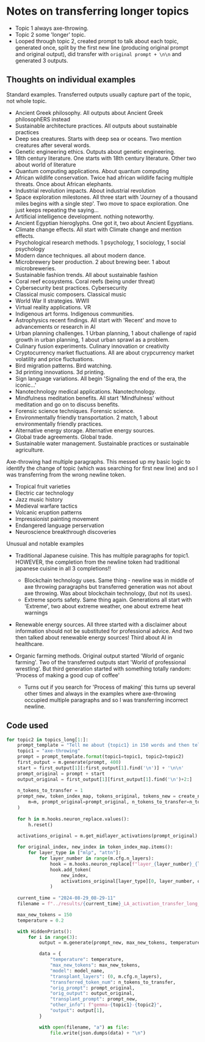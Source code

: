 # Notes on transferring longer topics

- Topic 1 always axe-throwing.
- Topic 2 some 'longer' topic.
- Looped through topic 2, created prompt to talk about each topic, generated once, split by the first new line (producing original prompt and original output), did transfer with `original prompt + \n\n` and generated 3 outputs.

## Thoughts on individual examples

Standard examples. Transferred outputs usually capture part of the topic, not whole topic.

- Ancient Greek philosophy. All outputs about Ancient Greek philosophERS instead
- Sustainable architecture practices. All outputs about sustainable practices
- Deep sea creatures. Starts with deep sea or oceans. Two mention creatures after several words.
- Genetic engineering ethics. Outputs about genetic engineering.
- 18th century literature. One starts with 18th century literature. Other two about world of literature
- Quantum computing applications. About quantum computing
- African wildlife conservation. Twice had african wildlife facing multiple threats. Once about African elephants.
- Industrial revolution impacts. About industrial revolution
- Space exploration milestones. All three start with 'Journey of a thousand miles begins with a single step'. Two move to space exploration. One just keeps repeating the saying...
- Artificial intelligence development. nothing noteworthy.
- Ancient Egyptian hieroglyphs. One got it, two about Ancient Egyptians.
- Climate change effects. All start with Climate change and mention effects.
- Psychological research methods. 1 psychology, 1 sociology, 1 social psychology
- Modern dance techniques. all about modern dance.
- Microbrewery beer production. 2 about brewing beer. 1 about microbreweries.
- Sustainable fashion trends. All about sustainable fashion
- Coral reef ecosystems. Coral reefs (being under threat)
- Cybersecurity best practices. Cybersecurity
- Classical music composers. Classical music
- World War II strategies. WWII
- Virtual reality applications. VR
- Indigenous art forms. Indigenous communities.
- Astrophysics recent findings. All start with 'Recent' and move to advancements or research in AI
- Urban planning challenges. 1 Urban planning, 1 about challenge of rapid growth in urban planning, 1 about urban sprawl as a problem.
- Culinary fusion experiments. Culinary innovation or creativity
- Cryptocurrency market fluctuations. All are about crypcurrency market volatility and price fluctuations.
- Bird migration patterns. Bird watching.
- 3d printing innovations. 3d printing.
- Sign language variations. All begin 'Signaling the end of the era, the iconic...'
- Nanotechnology medical applications. Nanotechnology.
- Mindfulness meditation benefits. All start 'Mindfulness' without meditation and go on to discuss benefits.
- Forensic science techniques. Forensic science.
- Environmentally friendly transportation. 2 match, 1 about environmentally friendly practices.
- Alternative energy storage. Alternative energy sources.
- Global trade agreements. Global trade.
- Sustainable water management. Sustainable practices or sustainable agriculture.

Axe-throwing had multiple paragraphs. This messed up my basic logic to identify the change of topic (which was searching for first new line) and so I was transferring from the wrong newline token.

- Tropical fruit varieties
- Electric car technology
- Jazz music history
- Medieval warfare tactics
- Volcanic eruption patterns
- Impressionist painting movement
- Endangered language perservation
- Neuroscience breakthrough discoveries

Unusual and notable examples

- Traditional Japanese cuisine. This has multiple paragraphs for topic1. HOWEVER, the completion from the newline token had traditional japanese cuisine in all 3 completions!!
  - Blockchain technology uses. Same thing - newline was in middle of axe throwing paragraphs but transferred generation was not about axe throwing. Was about blockchain technology, (but not its uses).
  - Extreme sports safety. Same thing again. Generations all start with 'Extreme', two about extreme weather, one about extreme heat warnings

- Renewable energy sources. All three started with a disclaimer about information should not be substituted for professional advice. And two then talked about renewable energy sources! Third about AI in healthcare.

- Organic farming methods. Original output started 'World of organic farming'. Two of the transferred outputs start 'World of professional wrestling'. But third generation started with something totally random: 'Process of making a good cup of coffee'
  - Turns out if you search for 'Process of making' this turns up several other times and always in the examples where axe-throwing occupied multiple paragraphs and so I was transferring incorrect newline.

## Code used

```python
for topic2 in topics_long[1:]:
    prompt_template = "Tell me about {topic1} in 150 words and then tell me about {topic2} in another 150 words. Only do that. Make sure you don't add any headings or comments.\n\n"
    topic1 = "axe-throwing"
    prompt = prompt_template.format(topic1=topic1, topic2=topic2)
    first_output = m.generate(prompt, 400)
    start = first_output[1][:first_output[1].find('\n')] + '\n\n'
    prompt_original = prompt + start
    output_original = first_output[1][first_output[1].find('\n')+2:]
    
    n_tokens_to_transfer = 1
    prompt_new, token_index_map, tokens_original, tokens_new = create_new_prompt_from_end_tokens(
        m=m, prompt_original=prompt_original, n_tokens_to_transfer=n_tokens_to_transfer, prefix=""
    )
    
    for h in m.hooks.neuron_replace.values():
        h.reset()
    
    activations_original = m.get_midlayer_activations(prompt_original)

    for original_index, new_index in token_index_map.items():
        for layer_type in ["mlp", "attn"]:
            for layer_number in range(m.cfg.n_layers):
                hook = m.hooks.neuron_replace[f"layer_{layer_number}_{layer_type}_pre_out"]
                hook.add_token(
                    new_index,
                    activations_original[layer_type][0, layer_number, original_index],
                )
    
    current_time = "2024-08-29_08-29-11"
    filename = f"../results/{current_time}_LA_activation_transfer_long_topics.jsonl"

    max_new_tokens = 150
    temperature = 0.2

    with HiddenPrints():
        for i in range(3):
            output = m.generate(prompt_new, max_new_tokens, temperature=temperature)

            data = {
                "temperature": temperature,
                "max_new_tokens": max_new_tokens,
                "model": model_name,
                "transplant_layers": (0, m.cfg.n_layers),
                "transferred_token_num": n_tokens_to_transfer,
                "orig_prompt": prompt_original,
                "orig_output": output_original,
                "transplant_prompt": prompt_new,
                "other_info": f"gemma-{topic1}-{topic2}",
                "output": output[1],
            }

            with open(filename, "a") as file:
                file.write(json.dumps(data) + "\n")
```
